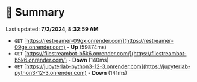 # 📖 Summary
Last updated: **7/2/2024, 8:32:59 AM**

- `GET` [https://restreamer-09gx.onrender.com](https://restreamer-09gx.onrender.com) - **Up** (59874ms)
- `GET` [https://filestreambot-b5k6.onrender.com/](https://filestreambot-b5k6.onrender.com/) - **Down** (140ms)
- `GET` [https://jupyterlab-python3-12-3.onrender.com](https://jupyterlab-python3-12-3.onrender.com) - **Down** (141ms)

